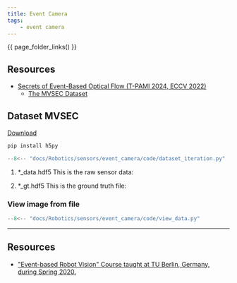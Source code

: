 ```yaml
---
title: Event Camera
tags:
    - event camera
---
```



{{ page_folder_links() }}

## Resources

- [Secrets of Event-Based Optical Flow (T-PAMI 2024, ECCV 2022)](https://github.com/tub-rip/event_based_optical_flow)
    - [The MVSEC Dataset ](https://daniilidis-group.github.io/mvsec/)


## Dataset MVSEC

[Download](https://daniilidis-group.github.io/mvsec/download/)

```bash
pip install h5py
```

```python
--8<-- "docs/Robotics/sensors/event_camera/code/dataset_iteration.py"
```

1. *_data.hdf5
This is the raw sensor data:

2. *_gt.hdf5
This is the ground truth file:


### View image from file
```python
--8<-- "docs/Robotics/sensors/event_camera/code/view_data.py"
```



---

## Resources
- ["Event-based Robot Vision" Course taught at TU Berlin, Germany, during Spring 2020.](https://sites.google.com/view/guillermogallego/teaching/event-based-robot-vision)